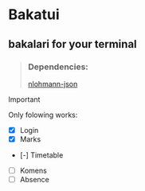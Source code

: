# Bakatui
## bakalari for your terminal

> ### Dependencies:
> [nlohmann-json](https://github.com/nlohmann/json)  

> [!IMPORTANT]  
> Only folowing works:
> - [x] Login  
> - [x] Marks  
> - [-] Timetable  
> - [ ] Komens  
> - [ ] Absence
